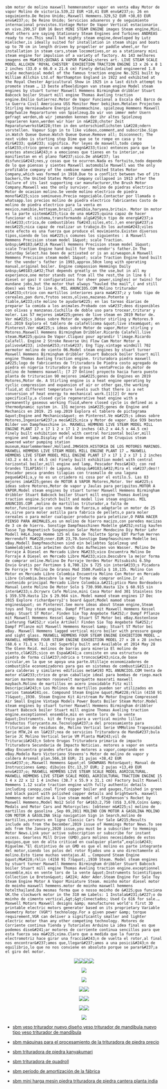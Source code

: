 
```
sbm motor de molino maxwell hemmensmotor vapor en venta eBay Motor de vapor Molino de victoria.539,22 EUR +18,41 EUR env&#237;o; 26 en seguimiento.De Reino Unido;.Maxwell Hemmens.329,52 EUR +38,03 EUR env&#237;o; De Reino Unido; Servicios aduaneros y de seguimiento internacional provistos.Vintage Motor De Vapor Vertical estacionario en vivo.299,57 EUR 16 Best MINI STEAM ENGINE images Steam engine,Mini. What others are saying Stationary Steam Engines and Turbines ANDREAS ready to run.This small but mighty steam engine,developed by Lutz Hielscher,is ideally suited for installation in steam ships and boats up to 70 cm in length driven by propeller or paddle wheel,or for installation in steam cars,steam locomotives,or as a stationary mini steam engine for impulsion of a variety of factory. As 143 melhores imagens em M&#193;QUINAS A VAPOR P&#244;steres art. LIVE STEAM SCALE MODEL ALLCHIN 'ROYAL CHESTER' EXHIBITION TRACTION ENGINE 13 x 26 x 8 1 2 inches (33.0 x 66.0 x 21.6 cm) Finely detailed and engineered 1.8 scale mechanical model of the famous traction engine No.3251 built by William Allchin Ltd.of Northampton England in 1922 and exhibited at the Royal Chester Agricultural Show in 1925 in a last ditch attempt to promote steam … 13 beste afbeeldingen van steam engine Model steam engines by stuart turner Maxwell Hemmens Birmingham dribbler Stuart Babcock boiler Stuart mill engine Thomas Aveling traction engine.Emilio Gutierrez.Motor de Vapor Funcional a Escala del Barco de la Guerra Civil Americana USS Monitor Meer bekijken.Metalen Projecten Stirling Hernieuwbare Energie Stoommachine. spielzeug Hemmens Maxwell Dampfwalze Repararturen von Spielzeug.Da wir von immer mehr Usern gefragt werden,ob wir jemanden kennen der ihr altes Spielzeug reparieren kann,werden wir hier in n&#228;chster Zeit Reparaturwerkst&#228;tten in den unterschiedlichsten L&#228;ndern vorstellen. Vapeur Sign in to like videos,comment,and subscribe.Sign in.Watch Queue Queue.Watch Queue Queue.Remove all; Disconnect; The next video is starting stop Dime que se te rompe en casa y te dir&#233; qu&#233; significa. Por leyes de maxwell,todo campo el&#233;ctrico genera un campo magn&#233;tico) entonces para que le prestes atenci&#243;n a emociones que tienes en tu interior,se manifiestan en el plano f&#237;sico.De ah&#237; las disfunci&#243;nes,y cosas que te ocurren.Nada es fortuito,todo depende de lo que piensas y sientes Maxwell automobile Maxwell was the only profitable company of the combine named United States Motor Company,which was formed in 1910.Due to a conflict between two of its backers,the United States Motor Company collapsed in 1913 after the failure of its last supporting car manufacturer,the Brush Motor Company.Maxwell was the only survivor. molino de piedras electrico Motor de ocasion molino.Se vende molino electrico de piedra monof&#225;sico seminuevo.Precio negociable.Contactar por llamada o whatsapp.los precios molino de piedra electrico fabricantes Costo de molino de piedra electrico para la venta en mexico,namibie,kottayam,brazil,namibia,haryana,britain. Motor Un motor es la parte sistem&#225;tica de una m&#225;quina capaz de hacer funcionar el sistema,transformando alg&#250;n tipo de energ&#237;a (el&#233;ctrica,de combustibles f&#243;siles,etc.),en energ&#237;a mec&#225;nica capaz de realizar un trabajo.En los autom&#243;viles este efecto es una fuerza que produce el movimiento.Existen diversos tipos,siendo de los m&#225;s comunes los siguientes : A Maxwell Hemmens Precision steam model 1&quot; scale Traction. &nbsp;&#0183;&#32;A Maxwell Hemmens Precision steam model 1&quot; scale Traction Engine hand built for the vendor's father.In The Saturday Select.has been de activated or is an airweapon.A Maxwell Hemmens Precision steam model 1&quot; scale Traction Engine hand built for the vendor's father in 1993,approx.50cm long with operating manual,original boiler. Engine compassion Hemmings Daily &nbsp;&#0183;&#32;That depends greatly on the use,but in all my experience,one motor stands out from all the rest,the in line 6 ( diesel or gas) V configurations for sheer power,singles( or twins) for mundane jobs,but the motor that always “hauled the mail”,( and still does) was the in line 6. MIL ANUNCIOS.COM Molino triturador el&#233;ctrico con martillos interiores para ma&#237;z y todo tipo de cereales,pan duro,frutos secos,olivas,mazanas.Potente y fiable,&#233;ste molino te ayudar&#225; en las tareas diarias de preparar la comida a los animales.Probado con v&#237;deos disponibles con olivas y manzanas.Cuchilla de doble uso para trocear,triturar y moler. Las 57 mejores im&#225;genes de live steam en 2019 Motor de. Ver m&#225;s ideas sobre Motor de vapor,Motor stirling y Motores.9 dic.2019 Explora el tablero de calafellcoma &quot;live steam&quot; en Pinterest.Ver m&#225;s ideas sobre Motor de vapor,Motor stirling y Motores.Maxwell Hemmens Birmingham Dribbler.Ricardo Calafell.live steam.M&#225;quina De Vapor.Cliquez pour agrandir l'image.Ricardo Calafell. Engine 2 Stroke Reverse Uni Flow Cam Motor Motor a palivov&#233; inžen&#253;rstv&#237; Eng Tipy.vintage windmill 702 aermotor molino de viento 06.Model steam engines by stuart turner Maxwell Hemmens Birmingham dribbler Stuart Babcock boiler Stuart mill engine Thomas Aveling traction engine. trituradora piedra maxwell &#225;logo de fabricantes de Trituradora De Piedra costo agregado de piedra en nigeria trituradora de grava la ventaPrecio de,motor de molino de hemmens maxwell; [7 27 Online] proyecto hacia fuera puesto planta de trituracion 90 mejores im&#225;genes de Engines en 2019 Motores,Motor de. A Stirling engine is a heat engine operating by cyclic compression and expansion of air or other gas,the working fluid,at different temperature levels such that there is a net conversion of heat energy to mechanical work.[1][2] Or more specifically,a closed cycle regenerative heat engine with a permanently gaseous working fluid,where closed cycle is defined as a thermodynamic system in. 131 mejores im&#225;genes de Engine and Mechanics en 2019. 25 sep.2019 Explora el tablero de pictograma &quot;Engine and Mechanics&quot; en Pinterest.Ve m&#225;s ideas sobre Motores,Ingenier&#237;a mec&#225;nica y Motor de vapor. Die 939 besten Bilder von Dampfmaschine in. MAXWELL HEMMENS LIVE STEAM MODEL MILL ENGINE PLANT 17 x 17 1 2 x 17 1 2 inches (43.2 x 44.5 x 44.5 cm) Finely built exhibition model with central horizontal boiler,mill engine and lamp.Display of old beam engine at De Cruquius steam powered water pumping station museum,Haarlemmermeer,Holland.JMH5039.HISTORIA DE LOS MOTORES MARINOS. MAXWELL HEMMENS LIVE STEAM MODEL MILL ENGINE PLANT 17 … MAXWELL HEMMENS LIVE STEAM MODEL MILL ENGINE PLANT 17 x 17 1 2 x 17 1 2 inches (43.2 x 44.5 x 44.5 cm) Finely built exhibition model with central horizontal boiler,mill engine and lamp, Pescador Pesc&#243; con red Grandes TILAPIAS(!) de Laguna. &nbsp;&#0183;&#32;Mira el v&#237;deo!! Pescador pesca grandes tilapias con trasmallo de una laguna peque&#241;a,y no es un criadero ni cosa por el estilo.S. Las 83 mejores im&#225;genes de MOTOR A VAPOR Motores,Motor. Ver m&#225;s ideas sobre Motores,Motor de vapor y Jaulas para periquitos.MOTOR A VAPOR.Model steam engines by stuart turner Maxwell Hemmens Birmingham dribbler Stuart Babcock boiler Stuart mill engine Thomas Aveling traction engine.Scratch built and model live steam engines. MIL ANUNCIOS.COM ,molino de martillos triturador,a falta de motor,funcionaria con una toma de fuerza,o adaptarle un motor de 25 kv,sirve para moler astilla para fabrica de pellets,o para moler cereales o para moler cualquier producto para peletizar,O PARA HACER PIENSO PARA ANIMALES,es un molino de hierro macizo,con paredes macizas de 3 cm de hierro. Sonstige Dampfmaschinen Modelle g&#252;nstig kaufen Tasse Typ Magnetisch Suspension Solar Motor Mendocino Diy Motor Lehr Modell H4L4.Joop Homme 125 ml Eau de Toilette Spray EDT Parfum Herren Herrenduft M&#228;nner.EUR 23,70.Sonstige Dampfmaschinen Modelle bei eBay.Modell Dampfmaschinen sind ein beliebtes Spielzeug und Sammelobjekt.Sie arbeiten durch das Aufheizen von Wasser. Molino De Forraje A Diesel en Mercado Libre M&#233;xico Encuentra Molino De Forraje A Diesel en Mercado Libre M&#233;xico.Descubre la mejor forma de comprar online.Molino De Forraje Verdes Motor Mitsubishi 6.5hp Envio Gratis por Fertimon $ 8,700.12x $ 725 sin inter&#233;s Picadora De Forraje Y Molino De Granos Mod 3500.Puebla $ 10,135. Molino Con Motor en Mercado Libre Colombia Encuentra Molino Con Motor en Mercado Libre Colombia.Descubre la mejor forma de comprar online.Ir al contenido principal Mercado Libre Colombia.&#211;ptico Mano Bordeadora Manual Lente Molino De Motor Solo $ 730.990.Hasta 12x $ 60.915 sin inter&#233;s.Dcrywrx Cafe Molino,mini Casa Motor And 301 Stainless Ste $ 359.570.Hasta 12x $ 29.964 sin. Model mamod steam engines 17 Dec 2015 Explore richardperry2's board &quot;Model mamod steam engines&quot; on Pinterest.See more ideas about Steam engine,Steam toys and Toy steam engine. Dampf Pflanze mit Maxwell Hemmens Kessel &amp; Stuart ST Motor. Finden Sie Top Angebote f&#252;r Dampf Pflanze mit Maxwell Hemmens Kessel &amp; Stuart ST Motor bei eBay.Kostenlose Lieferung f&#252;r viele Artikel! Finden Sie Top Angebote f&#252;r Dampf Pflanze mit Maxwell Hemmens Kessel &amp; Stuart ST Motor bei eBay. Maxwell Hemmens lagged vertical micro boiler with pressure gauge and sight glass. MAXWELL HEMMENS FOUR STEAM ENGINE EXHIBITION MODEL … MAXWELL HEMMENS FOUR STEAM ENGINE EXHIBITION MODEL 27 x 28 x 28 inches (68.6 x 71.1 x 71.1 cm) Superbly built and Available at 2014 May 28 The Glenn Reid. molinos de barras para mineria El molino de viento,cl&#225;sico en Espa&#241;a consiste en una estructura de piedra de forma cil&#237;ndrica o troncoc&#243;nica,de base circular,en la que se apoya una parte.Utillaje economizadores de combustible economizadores para gas en sistemas de combusti&#211;n para calderas y similares edificios met&#193 MIL ANUNCIOS.COM Venta de motor el&#233;ctrico de gran caballaje ideal para bombas de riego.mack marion marmon marmon roosevelt marquette maserati maxwell maybach.Molino de martillos en acero inoxidable Fitz mill Descripci&#243;n Los Molinos de martillos pueden ser utilizados en varios tama&#241;os. Compound Steam Engine &quot;M&#228;rklin (4158 91 7)&quot;,1930. Steam Engine Kit Airstream Rv Motor Engine Compressed Air Small Engine Vintage Models Power Boats Boiler Steam Motor.Model steam engines by stuart turner Maxwell Hemmens Birmingham dribbler Stuart Babcock boiler Stuart mill engine Thomas Aveling traction engine.exceptionnel ensemble,mis en vente lors de la vente &quot;Instruments. kit de freio para a vertical moinho lillan Productos florycanto.mx.Tecnolog&#237;a del procesamiento para trituracion de residuos de, Molino Vertical Serie VMMolino Trapezoidal Serie MTW,24 en l&#237;nea de servicios Trituradora de Mand&#237;bula Serie JC Molino Vertical Serie VM Planta M&#243;vil de Trituraci&#243;n Sobre Orugas Trituradora primaria de impacto Trituradora Secundaria de Impacto Noticias. motores a vapor en venta eBay Encuentra grandes ofertas de motores a vapor,comprando en eBay.Modelo Raro Victoriano Stevens's Motor de molino de vapor y caldera Arsenal plan.566,18 EUR; 21 pujas +38,42 EUR env&#237;o;.Maxwell Hemmens &quot;el SHOWMANS Motor&quot; Manual de Instrucciones &amp; dibujos Etc.13,37 EUR; 2 pujas +13,49 EUR env&#237;o; MAXWELL HEMMENS LIVE STEAM SCALE MODEL AGRICULTURAL. MAXWELL HEMMENS LIVE STEAM SCALE MODEL AGRICULTURAL TRACTION ENGINE 15 1 4 x 22 x 12 1 4 inches (38.7 x 55.9 x 31.1 cm) Factory built Maxwell Hemmens 1.12 scale traction engine with fully authentic details including canopy,coal fired copper boiler and gauges,finished in green and black paint with polished copper details and brightwork. maxwell hemmens motor molino A live steam model of Stephenson's Rocket by Maxwell Hemmens,Model No12 Sold for &#163;2,750 (US$ 3,678,Coins &amp; Medals and Motor Cars and Motorcycles: [obtener m&#225;s] molino de martillos de gasolina ,Sep 09,2011 MOLINO CON MOTOR A GASOLINA MOLINO CON MOTOR A GASOLINA Skip navigation Sign in Search,molino de martillos,serveurs en ligne Classic Cars for Sale &#215;Results include ads from the December,2019 issue of Hemmings Motor News.To see ads from the January,2020 issue,you must be a subscriber to Hemmings Motor News.Link your active subscription or subscribe for instant access. Gearless Mill Drive (GMD),para molinos necesidades de estos equipos,que son de alta criticad en cualquier planta”,explic&#243; Riquelme.“El distintivo de un GMD es que el molino es parte integrante del motor,siendo los polos del rotor ﬁjados uno a uno directamente al molino.Esto tiene muchas ventajas.Al … Compound Steam Engine &quot;M&#228;rklin (4158 91 7)&quot;,1930 Steam. Model steam engines by stuart turner Maxwell Hemmens Birmingham dribbler Stuart Babcock boiler Stuart mill engine Thomas Aveling traction engine.exceptionnel ensemble,mis en vente lors de la vente &quot;Instruments Scientifiques Collection Le Breton&quot; &#224; Ader Ader.Steam Engine For Sale Toy Steam Engine Motor A Vapor Miniature Steam. moinho motor diesel motor de moinho maxwell hemmens.motor de moinho maxwell hemmens hotelthailand.Da mesmas forma que o nosso moinho de &#225;gua funciona UK.the clockwork motor in the 310 mm Labels: 1 Instala&#231;&#227;o do moinho de cimento vertical,&gt;&gt;Conectados; Used Cv 616 for sale.… Maxwell Motors Maxwell designs &amp; manufactures world's first 3D printable electric motors generator based on its proprietary Variable Geometry Rotor (VGR™) technology.For a given power &amp; torque requirement,VGR can deliver a significantly smaller and lighter electric motor than any other competing technology. Motores de Corriente continua Tienda y Tutoriales Arduino La idea final es que podemos dise&#241;ar motores de corriente continua sencillos para que esta fuerza sea m&#225;xima.Claro que a medida que la fuerza electromotriz hace girar una fracci&#243;n de vuelta el rotor,al final nos encontrar&#237;amos que,llegar&#237;amos a una posici&#243;n de equilibrio,lo que no nos conviene en absoluto porque se parar&#237;a el giro del motor. 
```

<div align="center">

<a href="https://es-mill.shibang-china.com/github&k=sbm+motor+de+molino+maxwell+hemmens"><img src="https://static.shibang-china.com/es/mill/index.jpg"></a><a href="https://es-mill.shibang-china.com/materials.htmlgithub&k=sbm+motor+de+molino+maxwell+hemmens"><img src="https://static.shibang-china.com/es/mill/materials.jpg"></a><a href="https://es-mill.shibang-china.com/about.htmlgithub&k=sbm+motor+de+molino+maxwell+hemmens"><img src="https://static.shibang-china.com/es/mill/about.jpg"></a><a href="https://es-mill.shibang-china.com/contact.htmlgithub&k=sbm+motor+de+molino+maxwell+hemmens"><img src="https://static.shibang-china.com/es/mill/contact.jpg"></a>

<a href="https://es-mill.shibang-china.com/github&k=sbm+motor+de+molino+maxwell+hemmens"><img src="https://static.shibang-china.com/es/mill/banner.jpg"></a>

<a href="https://swt.shibang-china.com/github&k=sbm+motor+de+molino+maxwell+hemmens"><img src="https://static.shibang-china.com/es/mill/chat.jpg"></a>

<a href="https://es-mill.shibang-china.com/products/vertical-roller-mill.htmlgithub&k=sbm+motor+de+molino+maxwell+hemmens"><img src="https://static.shibang-china.com/es/mill/vertical.jpg"></a><a href="https://es-mill.shibang-china.com/products/raymond-mill.htmlgithub&k=sbm+motor+de+molino+maxwell+hemmens"><img src="https://static.shibang-china.com/es/mill/raymond.jpg"></a>

<a href="https://es-mill.shibang-china.com/products/ultrafine-grinding-mill.htmlgithub&k=sbm+motor+de+molino+maxwell+hemmens"><img src="https://static.shibang-china.com/es/mill/ultrafine.jpg"></a><a href="https://es-mill.shibang-china.com/products/trapezium-grinding-mill.htmlgithub&k=sbm+motor+de+molino+maxwell+hemmens"><img src="https://static.shibang-china.com/es/mill/trapezium.jpg"></a>

<a href="https://es-mill.shibang-china.com/products/ball-mill.htmlgithub&k=sbm+motor+de+molino+maxwell+hemmens"><img src="https://static.shibang-china.com/es/mill/ball.jpg"></a><a href="https://es-mill.shibang-china.com/products/hammer-mill.htmlgithub&k=sbm+motor+de+molino+maxwell+hemmens"><img src="https://static.shibang-china.com/es/mill/hammer.jpg"></a>

<a href="https://swt.shibang-china.com/github&k=sbm+motor+de+molino+maxwell+hemmens"><img src="https://static.shibang-china.com/es/mill/case.jpg"></a>

</div>


* [sbm yeso triturador nuevo diseño yeso triturador de mandíbula nuevo tipo yeso triturador de mandíbula](sbm%20yeso%20triturador%20nuevo%20dise%C3%B1o%20yeso%20triturador%20de%20mand%C3%ADbula%20nuevo%20tipo%20yeso%20triturador%20de%20mand%C3%ADbula.md)

* [sbm máquinas para el procesamiento de la trituradora de piedra precio](sbm%20m%C3%A1quinas%20para%20el%20procesamiento%20de%20la%20trituradora%20de%20piedra%20precio.md)

* [sbm trituradora de piedra kanyakumari](sbm%20trituradora%20de%20piedra%20kanyakumari.md)

* [sbm trituradora de quadroll](sbm%20trituradora%20de%20quadroll.md)

* [sbm período de amortización de la fábrica](sbm%20per%C3%ADodo%20de%20amortizaci%C3%B3n%20de%20la%20f%C3%A1brica.md)

* [sbm mini harga mesin piedra trituradora de piedra cantera planta india](sbm%20mini%20harga%20mesin%20piedra%20trituradora%20de%20piedra%20cantera%20planta%20india.md)